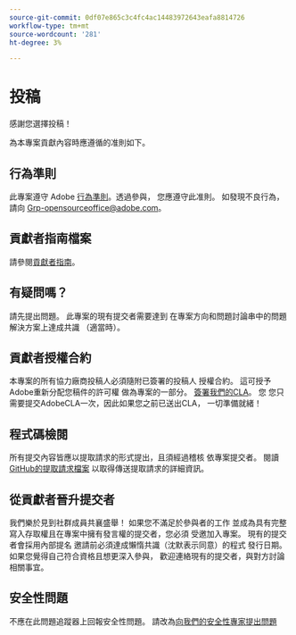 ```yaml
---
source-git-commit: 0df07e865c3c4fc4ac14483972643eafa8814726
workflow-type: tm+mt
source-wordcount: '281'
ht-degree: 3%

---
```

# 投稿

感謝您選擇投稿！

為本專案貢獻內容時應遵循的准則如下。

## 行為準則

此專案遵守 Adobe [行為準則](code-of-conduct.md)。透過參與，
您應遵守此准則。 如發現不良行為，請向
[Grp-opensourceoffice@adobe.com](mailto:Grp-opensourceoffice@adobe.com)。

## 貢獻者指南檔案

請參閱[貢獻者指南](https://experienceleague.adobe.com/docs/contributor/contributor-guide/introduction.html)。

## 有疑問嗎？

請先提出問題。 此專案的現有提交者需要達到
在專案方向和問題討論串中的問題解決方案上達成共識
（適當時）。

## 貢獻者授權合約

本專案的所有協力廠商投稿人必須隨附已簽署的投稿人
授權合約。 這可授予Adobe重新分配您稿件的許可權
做為專案的一部分。 [簽署我們的CLA](https://opensource.adobe.com/cla.html)。 您
您只需要提交AdobeCLA一次，因此如果您之前已送出CLA，
一切準備就緒！

## 程式碼檢閱

所有提交內容皆應以提取請求的形式提出，且須經過稽核
依專案提交者。 閱讀[GitHub的提取請求檔案](https://docs.github.com/articles/about-pull-requests/)
以取得傳送提取請求的詳細資訊。

<!--
Lastly, please follow the [pull request template](PULL_REQUEST_TEMPLATE.md) when
submitting a pull request!
-->

## 從貢獻者晉升提交者

我們樂於見到社群成員共襄盛舉！ 如果您不滿足於參與者的工作
並成為具有完整寫入存取權且在專案中擁有發言權的提交者，您必須
受邀加入專案。 現有的提交者會採用內部提名
邀請前必須達成懶惰共識（沈默表示同意）的程式
發行日期。 如果您覺得自己符合資格且想更深入參與，
歡迎連絡現有的提交者，與對方討論相關事宜。

## 安全性問題

不應在此問題追蹤器上回報安全性問題。 請改為[向我們的安全性專家提出問題](https://helpx.adobe.com/security/alertus.html)
